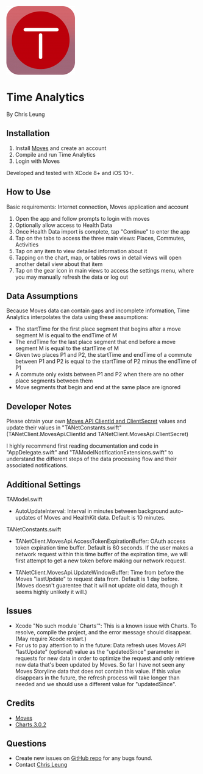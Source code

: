 ![Time Analytics Logo](/Time%20Analytics/Assets.xcassets/AppIcon.appiconset/Icon-60@3x.png?raw=true "Time Analytics Logo")

Time Analytics
==============

By Chris Leung

Installation
------------
1. Install [Moves](https://moves-app.com/) and create an account
2. Compile and run Time Analytics
3. Login with Moves

Developed and tested with XCode 8+ and iOS 10+.

How to Use
----------
Basic requirements: Internet connection, Moves application and account

1. Open the app and follow prompts to login with moves
2. Optionally allow access to Health Data
3. Once Health Data import is complete, tap "Continue" to enter the app
4. Tap on the tabs to access the three main views: Places, Commutes, Activities
5. Tap on any item to view detailed information about it
6. Tapping on the chart, map, or tables rows in detail views will open another detail view about that item
7. Tap on the gear icon in main views to access the settings menu, where you may manually refresh the data or log out

Data Assumptions
----------------
Because Moves data can contain gaps and incomplete information, Time Analytics interpolates the data using these assumptions:

* The startTime for the first place segment that begins after a move segment M is equal to the endTime of M
* The endTime for the last place segment that end before a move segment M is equal to the startTime of M
* Given two places P1 and P2, the startTime and endTime of a commute between P1 and P2 is equal to the startTime of P2 minus the endTime of P1
* A commute only exists between P1 and P2 when there are no other place segments between them
* Move segments that begin and end at the same place are ignored

Developer Notes
---------------
Please obtain your own [Moves API ClientId and ClientSecret](https://dev.moves-app.com/apps) values and update their values in "TANetConstants.swift" (TANetClient.MovesApi.ClientId and TANetClient.MovesApi.ClientSecret)

I highly recommend first reading documentation and code in "AppDelegate.swift" and "TAModelNotificationExtensions.swift" to understand the different steps of the data processing flow and their associated notifications.

Additional Settings
-------------------

TAModel.swift

* AutoUpdateInterval: Interval in minutes between background auto-updates of Moves and HealthKit data. Default is 10 minutes.

TANetConstants.swift

* TANetClient.MovesApi.AccessTokenExpirationBuffer: OAuth access token expiration time buffer. Default is 60 seconds. If the user makes a network request within this time buffer of the expiration time, we will first attempt to get a new token before making our network request.

* TANetClient.MovesApi.UpdateWindowBuffer: Time from before the Moves "lastUpdate" to request data from. Default is 1 day before. (Moves doesn't guarentee that it will not update old data, though it seems highly unlikely it will.)

Issues
------
* Xcode "No such module 'Charts'": This is a known issue with Charts. To resolve, compile the project, and the error message should disappear. (May require Xcode restart.)
* For us to pay attention to in the future: Data refresh uses Moves API "lastUpdate" (optional) value as the "updatedSince" parameter in requests for new data in order to optimize the request and only retrieve new data that's been updated by Moves. So far I have not seen any Moves Storyline data that does not contain this value. If this value disappears in the future, the refresh process will take longer than needed and we should use a different value for "updatedSince".

Credits
------
* [Moves](http://moves-app.com)
* [Charts 3.0.2](https://github.com/danielgindi/Charts)

Questions
---------
* Create new issues on [GitHub repo](https://github.com/chrislzm/TimeAnalytics/issues) for any bugs found.
* Contact [Chris Leung](https://github.com/chrislzm)
